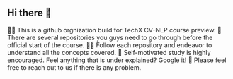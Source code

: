 ## Hi there 👋

🙋‍♀️ This is a github orgnization build for TechX CV-NLP course preview.
🌈 There are several repositories you guys need to go through before the official start of the course. 
👩‍💻 Follow each repository and endeavor to understand all the concepts covered.
🍿 Self-motivated study is highly encouraged. Feel anything that is under explained? Google it!
🧙 Please feel free to reach out to us if there is any problem.

